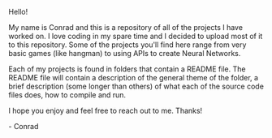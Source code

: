 Hello!

My name is Conrad and this is a repository of all of the projects I have worked on.
I love coding in my spare time and I decided to upload most of it to this repository. 
Some of the projects you'll find here range from very basic games (like hangman) 
to using APIs to create Neural Networks. 



Each of my projects is found in folders that contain a README file. The README 
file will contain a description of the general theme of the folder, a brief 
description (some longer than others) of what each of the source code files does,
how to compile and run. 

I hope you enjoy and feel free to reach out to me. Thanks!


\- Conrad






